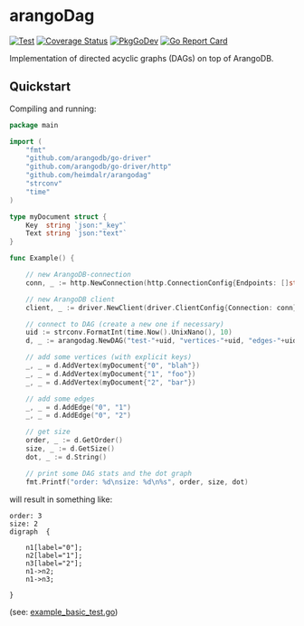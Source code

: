 # arangoDag


[![Test](https://github.com/heimdalr/arangodag/actions/workflows/test.yml/badge.svg)](https://github.com/heimdalr/arangodag/actions/workflows/test.yml)
[![Coverage Status](https://coveralls.io/repos/github/heimdalr/arangodag/badge.svg?branch=main)](https://coveralls.io/github/heimdalr/arangodag?branch=main)
[![PkgGoDev](https://pkg.go.dev/badge/github.com/heimdalr/arangodag)](https://pkg.go.dev/github.com/heimdalr/arangodag)
[![Go Report Card](https://goreportcard.com/badge/github.com/heimdalr/arangodag)](https://goreportcard.com/report/github.com/heimdalr/arangodag)

Implementation of directed acyclic graphs (DAGs) on top of ArangoDB.

## Quickstart

Compiling and running: 

``` go
package main

import (
	"fmt"
	"github.com/arangodb/go-driver"
	"github.com/arangodb/go-driver/http"
	"github.com/heimdalr/arangodag"
	"strconv"
	"time"
)

type myDocument struct {
	Key  string `json:"_key"`
	Text string `json:"text"`
}

func Example() {

	// new ArangoDB-connection
	conn, _ := http.NewConnection(http.ConnectionConfig{Endpoints: []string{"http://localhost:8529"}})

	// new ArangoDB client
	client, _ := driver.NewClient(driver.ClientConfig{Connection: conn})

	// connect to DAG (create a new one if necessary)
	uid := strconv.FormatInt(time.Now().UnixNano(), 10)
	d, _ := arangodag.NewDAG("test-"+uid, "vertices-"+uid, "edges-"+uid, client)

	// add some vertices (with explicit keys)
	_, _ = d.AddVertex(myDocument{"0", "blah"})
	_, _ = d.AddVertex(myDocument{"1", "foo"})
	_, _ = d.AddVertex(myDocument{"2", "bar"})

	// add some edges
	_, _ = d.AddEdge("0", "1")
	_, _ = d.AddEdge("0", "2")

	// get size
	order, _ := d.GetOrder()
	size, _ := d.GetSize()
	dot, _ := d.String()

	// print some DAG stats and the dot graph
	fmt.Printf("order: %d\nsize: %d\n%s", order, size, dot)
```

will result in something like:

```
order: 3
size: 2
digraph  {
	
	n1[label="0"];
	n2[label="1"];
	n3[label="2"];
	n1->n2;
	n1->n3;
	
}
```

(see: [example_basic_test.go](example_basic_test.go))